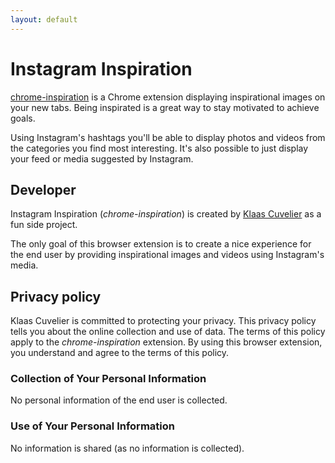```yaml
---
layout: default
---
```


# Instagram Inspiration

[chrome-inspiration](https://www.klaascuvelier.io) is a Chrome extension displaying inspirational images on your new tabs.
Being inspirated is a great way to stay motivated to achieve goals. 

Using Instagram's hashtags you'll be able to display photos and videos from the categories you find most interesting. 
It's also possible to just display your feed or media suggested by Instagram.

## Developer

Instagram Inspiration (*chrome-inspiration*) is created by [Klaas Cuvelier](https://klaascuvelier.io) as a fun side project.

The only goal of this browser extension is to create a nice experience for the end user by providing inspirational images 
and videos using Instagram's media.

## Privacy policy
Klaas Cuvelier is committed to protecting your privacy. This privacy policy tells you about the online collection and use of data. 
The terms of this policy apply to the *chrome-inspiration* extension. 
By using this browser extension, you understand and agree to the terms of this policy.

### Collection of Your Personal Information 

No personal information of the end user is collected.

### Use of Your Personal Information 

No information is shared (as no information is collected).